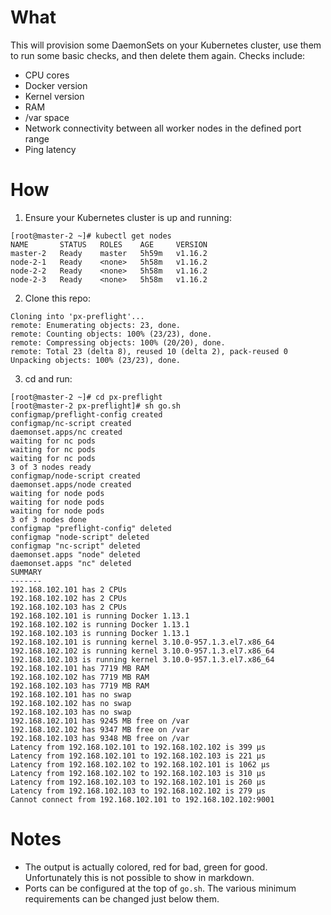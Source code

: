# What

This will provision some DaemonSets on your Kubernetes cluster, use them to run some basic checks, and then delete them again. Checks include:
 * CPU cores
 * Docker version
 * Kernel version
 * RAM
 * /var space
 * Network connectivity between all worker nodes in the defined port range
 * Ping latency

# How

1. Ensure your Kubernetes cluster is up and running:
```
[root@master-2 ~]# kubectl get nodes
NAME       STATUS   ROLES    AGE     VERSION
master-2   Ready    master   5h59m   v1.16.2
node-2-1   Ready    <none>   5h58m   v1.16.2
node-2-2   Ready    <none>   5h58m   v1.16.2
node-2-3   Ready    <none>   5h58m   v1.16.2
```

2. Clone this repo:
```
Cloning into 'px-preflight'...
remote: Enumerating objects: 23, done.
remote: Counting objects: 100% (23/23), done.
remote: Compressing objects: 100% (20/20), done.
remote: Total 23 (delta 8), reused 10 (delta 2), pack-reused 0
Unpacking objects: 100% (23/23), done.
```

3. cd and run:
```
[root@master-2 ~]# cd px-preflight
[root@master-2 px-preflight]# sh go.sh
configmap/preflight-config created
configmap/nc-script created
daemonset.apps/nc created
waiting for nc pods
waiting for nc pods
waiting for nc pods
3 of 3 nodes ready
configmap/node-script created
daemonset.apps/node created
waiting for node pods
waiting for node pods
waiting for node pods
3 of 3 nodes done
configmap "preflight-config" deleted
configmap "node-script" deleted
configmap "nc-script" deleted
daemonset.apps "node" deleted
daemonset.apps "nc" deleted
SUMMARY
-------
192.168.102.101 has 2 CPUs
192.168.102.102 has 2 CPUs
192.168.102.103 has 2 CPUs
192.168.102.101 is running Docker 1.13.1
192.168.102.102 is running Docker 1.13.1
192.168.102.103 is running Docker 1.13.1
192.168.102.101 is running kernel 3.10.0-957.1.3.el7.x86_64
192.168.102.102 is running kernel 3.10.0-957.1.3.el7.x86_64
192.168.102.103 is running kernel 3.10.0-957.1.3.el7.x86_64
192.168.102.101 has 7719 MB RAM
192.168.102.102 has 7719 MB RAM
192.168.102.103 has 7719 MB RAM
192.168.102.101 has no swap
192.168.102.102 has no swap
192.168.102.103 has no swap
192.168.102.101 has 9245 MB free on /var
192.168.102.102 has 9347 MB free on /var
192.168.102.103 has 9348 MB free on /var
Latency from 192.168.102.101 to 192.168.102.102 is 399 μs
Latency from 192.168.102.101 to 192.168.102.103 is 221 μs
Latency from 192.168.102.102 to 192.168.102.101 is 1062 μs
Latency from 192.168.102.102 to 192.168.102.103 is 310 μs
Latency from 192.168.102.103 to 192.168.102.101 is 260 μs
Latency from 192.168.102.103 to 192.168.102.102 is 279 μs
Cannot connect from 192.168.102.101 to 192.168.102.102:9001
```

# Notes

 * The output is actually colored, red for bad, green for good. Unfortunately this is not possible to show in markdown.
 * Ports can be configured at the top of `go.sh`. The various minimum requirements can be changed just below them.
